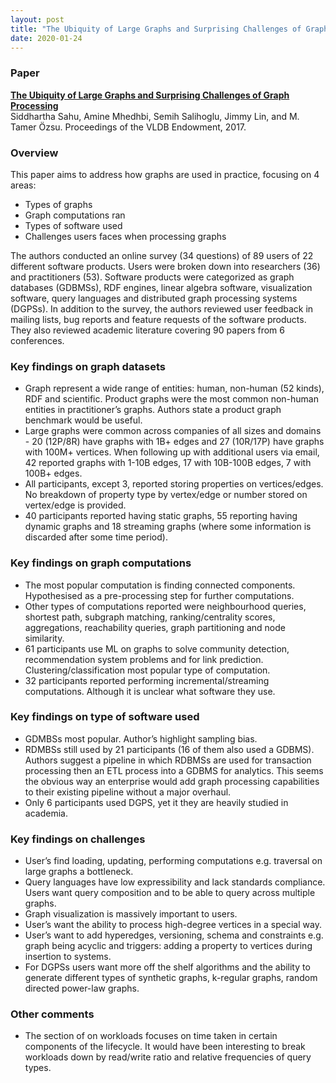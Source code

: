 ```yaml
---
layout: post
title: "The Ubiquity of Large Graphs and Surprising Challenges of Graph Processing"
date: 2020-01-24
---
```


### Paper ###

**[The Ubiquity of Large Graphs and Surprising Challenges of Graph Processing](https://dl.acm.org/doi/pdf/10.1145/3164135.3164139)**
<br />
    Siddhartha Sahu, Amine Mhedhbi, Semih Salihoglu, Jimmy Lin, and M. Tamer Özsu. Proceedings of the VLDB Endowment, 2017.


### Overview ###

This paper aims to address how graphs are used in practice, focusing on 4 areas:
+ Types of graphs
+ Graph computations ran
+ Types of software used
+ Challenges users faces when processing graphs

The authors conducted an online survey (34 questions) of 89 users of 22 different software products. Users were broken down into researchers (36) and practitioners (53). Software products were categorized as graph databases (GDBMSs), RDF engines, linear algebra software, visualization software, query languages and distributed graph processing systems (DGPSs). In addition to the survey, the authors reviewed user feedback in mailing lists, bug reports and feature requests of the software products. They also reviewed academic literature covering 90 papers from 6 conferences.

### Key findings on graph datasets ###

+ Graph represent a wide range of entities: human, non-human (52 kinds), RDF and scientific. Product graphs were the most common non-human entities in practitioner’s graphs. Authors state a product graph benchmark would be useful.
+ Large graphs were common across companies of all sizes and domains - 20 (12P/8R) have graphs with 1B+ edges and 27 (10R/17P) have graphs with 100M+ vertices. When following up with additional users via email, 42 reported graphs with 1-10B edges, 17 with 10B-100B edges, 7 with 100B+ edges.
+ All participants, except 3, reported storing properties on vertices/edges. No breakdown of property type by vertex/edge or number stored on vertex/edge is provided.
+ 40 participants reported having static graphs, 55 reporting having dynamic graphs and 18 streaming graphs (where some information is discarded after some time period).

### Key findings on graph computations ###

+ The most popular computation is finding connected components. Hypothesised as a pre-processing step for further computations.
+ Other types of computations reported were neighbourhood queries, shortest path, subgraph matching, ranking/centrality scores, aggregations, reachability queries, graph partitioning and node similarity.
+ 61 participants use ML on graphs to solve community detection, recommendation system problems and for link prediction. Clustering/classification most popular type of computation.
+ 32 participants reported performing incremental/streaming computations. Although it is unclear what software they use.

### Key findings on type of software used ###

+ GDMBSs most popular. Author’s highlight sampling bias.
+ RDMBSs still used by 21 participants (16 of them also used a GDBMS). Authors suggest a pipeline in which RDBMSs are used for transaction processing then an ETL process into a GDBMS for analytics. This seems the obvious way an enterprise would add graph processing capabilities to their existing pipeline without a major overhaul.
+ Only 6 participants used DGPS, yet it they are heavily studied in academia.

### Key findings on challenges ###

+ User’s find loading, updating, performing computations e.g. traversal on large graphs a bottleneck.
+ Query languages have low expressibility and lack standards compliance. Users want query composition and to be able to query across multiple graphs.
+ Graph visualization is massively important to users.
+ User’s want the ability to process high-degree vertices in a special way.
+ User’s want to add hyperedges, versioning, schema and constraints e.g. graph being acyclic and triggers: adding a property to vertices during insertion to systems.
+ For DGPSs users want more off the shelf algorithms and the ability to generate different types of synthetic graphs, k-regular graphs, random directed power-law graphs.

### Other comments ###

+ The section of on workloads focuses on time taken in certain components of the lifecycle. It would have been interesting to break workloads down by read/write ratio and relative frequencies of query types.
